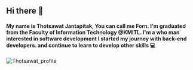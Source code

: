 ## Hi there 👋

#### My name is Thotsawat Jantapitak, You can call me Forn. I'm graduated from the Faculty of Information Technology @KMITL. I'm a who man interested in software development I started my journey with back-end developers. and continue to learn to develop other skills 💻

![Thotsawat_profile](https://i.ibb.co/1Z8tbJX/IMG-8151.jpg "Profile")

<!--
**jfornqz/jfornqz** is a ✨ _special_ ✨ repository because its `README.md` (this file) appears on your GitHub profile.

Here are some ideas to get you started:

- 🔭 I’m currently working on ...
- 🌱 I’m currently learning ...
- 👯 I’m looking to collaborate on ...
- 🤔 I’m looking for help with ...
- 💬 Ask me about ...
- 📫 How to reach me: ...
- 😄 Pronouns: ...
- ⚡ Fun fact: ...
-->
